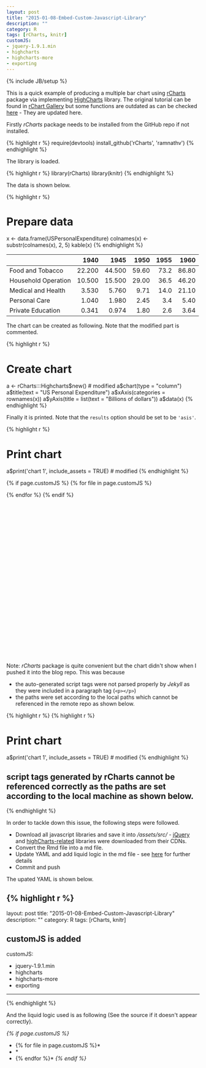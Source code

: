 ```yaml
---
layout: post
title: "2015-01-08-Embed-Custom-Javascript-Library"
description: ""
category: R
tags: [rCharts, knitr]
customJS:
- jquery-1.9.1.min
- highcharts
- highcharts-more
- exporting
---
```

{% include JB/setup %}

This is a quick example of producing a multiple bar chart using [rCharts]() package via implementing [HighCharts]() library. The original tutorial can be found in [rChart Gallery](http://rcharts.io/gallery/) but some functions are outdated as can be checked [here](https://github.com/ramnathv/rCharts/issues/251) - They are updated here.

Firstly _rCharts_ package needs to be installed from the GitHub repo if not installed.


{% highlight r %}
require(devtools)
install_github('rCharts', 'ramnathv')
{% endhighlight %}

The library is loaded.


{% highlight r %}
library(rCharts)
library(knitr)
{% endhighlight %}

The data is shown below.


{% highlight r %}
# Prepare data
x <- data.frame(USPersonalExpenditure)
colnames(x) <- substr(colnames(x), 2, 5)
kable(x)
{% endhighlight %}



|                    |   1940|   1945|  1950| 1955|  1960|
|:-------------------|------:|------:|-----:|----:|-----:|
|Food and Tobacco    | 22.200| 44.500| 59.60| 73.2| 86.80|
|Household Operation | 10.500| 15.500| 29.00| 36.5| 46.20|
|Medical and Health  |  3.530|  5.760|  9.71| 14.0| 21.10|
|Personal Care       |  1.040|  1.980|  2.45|  3.4|  5.40|
|Private Education   |  0.341|  0.974|  1.80|  2.6|  3.64|

The chart can be created as following. Note that the modified part is commented.


{% highlight r %}
# Create chart
a <- rCharts:::Highcharts$new() # modified
a$chart(type = "column")
a$title(text = "US Personal Expenditure")
a$xAxis(categories = rownames(x))
a$yAxis(title = list(text = "Billions of dollars"))
a$data(x)
{% endhighlight %}

Finally it is printed. Note that the `results` option should be set to be `'asis'`.


{% highlight r %}
# Print chart
a$print('chart 1', include_assets = TRUE) # modified
{% endhighlight %}

{% if page.customJS %}
  {% for file in page.customJS  %}
  <script src='/assets/src/{{ file }}.js' type="text/javascript"></script>
  {% endfor %}
{% endif %}

 <style>
  .rChart {
    display: block;
    margin-left: auto; 
    margin-right: auto;
    width: 800px;
    height: 400px;
  }  
  </style>
<div id = 'chart 1' class = 'rChart highcharts'></div>
<script type='text/javascript'>
    (function($){
        $(function () {
            var chart = new Highcharts.Chart({
 "dom": "chart 1",
"width":            800,
"height":            400,
"credits": {
 "href": null,
"text": null 
},
"exporting": {
 "enabled": false 
},
"title": {
 "text": "US Personal Expenditure" 
},
"yAxis": [
 {
 "title": {
 "text": "Billions of dollars" 
} 
} 
],
"chart": {
 "type": "column",
"renderTo": "chart 1" 
},
"xAxis": [
 {
 "categories": [ "Food and Tobacco", "Household Operation", "Medical and Health", "Personal Care", "Private Education" ] 
} 
],
"series": [
 {
 "name": "1940",
"data": [
           22.2,
          10.5,
          3.53,
          1.04,
         0.341 
] 
},
{
 "name": "1945",
"data": [
           44.5,
          15.5,
          5.76,
          1.98,
         0.974 
] 
},
{
 "name": "1950",
"data": [
           59.6,
            29,
          9.71,
          2.45,
           1.8 
] 
},
{
 "name": "1955",
"data": [
           73.2,
          36.5,
            14,
           3.4,
           2.6 
] 
},
{
 "name": "1960",
"data": [
           86.8,
          46.2,
          21.1,
           5.4,
          3.64 
] 
} 
],
"id": "chart 1" 
});
        });
    })(jQuery);
</script>

Note: _rCharts_ package is quite convenient but the chart didn't show when I pushed it into the blog repo. This was because 

- the auto-generated script tags were not parsed properly by _Jekyll_ as they were included in a paragraph tag (`<p></p>`)
- the paths were set according to the local paths which cannot be referenced in the remote repo as shown below.


{% highlight r %}
{% highlight r %}
# Print chart
a$print('chart 1', include_assets = TRUE) # modified
{% endhighlight %}

## script tags generated by rCharts cannot be referenced correctly as the paths are set according to the local machine as shown below.
<script type='text/javascript' src=/home/jaehyeon/R/x86_64-redhat-linux-gnu-library/3.1/rCharts/libraries/highcharts/js/jquery-1.9.1.min.js></script>
<script type='text/javascript' src=/home/jaehyeon/R/x86_64-redhat-linux-gnu-library/3.1/rCharts/libraries/highcharts/js/highcharts.js></script>
<script type='text/javascript' src=/home/jaehyeon/R/x86_64-redhat-linux-gnu-library/3.1/rCharts/libraries/highcharts/js/highcharts-more.js></script>
<script type='text/javascript' src=/home/jaehyeon/R/x86_64-redhat-linux-gnu-library/3.1/rCharts/libraries/highcharts/js/exporting.js></script>
{% endhighlight %}

In order to tackle down this issue, the following steps were followed.

- Download all javascript libraries and save it into */assets/src/* - [jQuery](http://code.jquery.com/jquery-1.9.1.min.js) and [highCharts-related](https://code.highcharts.com/) libraries were downloaded from their CDNs.
- Convert the Rmd file into a md file.
- Update YAML and add liquid logic in the md file - see [here](http://mattgemmell.com/page-specific-assets-with-jekyll/) for further details
- Commit and push

The upated YAML is shown below.


{% highlight r %}
---
layout: post
title: "2015-01-08-Embed-Custom-Javascript-Library"
description: ""
category: R
tags: [rCharts, knitr]
## customJS is added ##
customJS:
- jquery-1.9.1.min
- highcharts
- highcharts-more
- exporting
---
{% endhighlight %}

And the liquid logic used is as following (See the source if it doesn't appear correctly).

*{% if page.customJS %}*
*  {% for file in page.customJS  %}*
*  <script src='/assets/src/{{ file }}.js' type="text/javascript"></script>*
*  {% endfor %}*
*{% endif %}*


